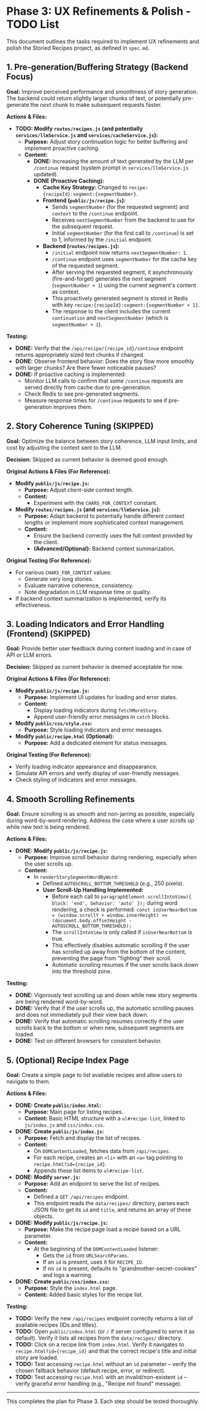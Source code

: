# Phase 3: UX Refinements & Polish - TODO List

This document outlines the tasks required to implement UX refinements and polish the Storied Recipes project, as defined in `spec.md`.

## 1. Pre-generation/Buffering Strategy (Backend Focus)

**Goal:** Improve perceived performance and smoothness of story generation. The backend could return slightly larger chunks of text, or potentially pre-generate the *next* chunk to make subsequent requests faster.

**Actions & Files:**

*   **TODO: Modify `routes/recipes.js` (and potentially `services/llmService.js` and `services/cacheService.js`):**
    *   **Purpose:** Adjust story continuation logic for better buffering and implement proactive caching.
    *   **Content:**
        *   **DONE:** Increasing the amount of text generated by the LLM per `/continue` request (system prompt in `services/llmService.js` updated).
        *   **DONE (Proactive Caching):**
            *   **Cache Key Strategy:** Changed to `recipe:{recipeId}:segment:{segmentNumber}`.
            *   **Frontend (`public/js/recipe.js`):**
                *   Sends `segmentNumber` (for the requested segment) and `context` to the `/continue` endpoint.
                *   Receives `nextSegmentNumber` from the backend to use for the subsequent request.
                *   Initial `segmentNumber` (for the first call to `/continue`) is set to 1, informed by the `/initial` endpoint.
            *   **Backend (`routes/recipes.js`):**
                *   `/initial` endpoint now returns `nextSegmentNumber: 1`.
                *   `/continue` endpoint uses `segmentNumber` for the cache key of the requested segment.
                *   After serving the requested segment, it asynchronously (fire-and-forget) generates the *next* segment (`segmentNumber + 1`) using the current segment's content as context.
                *   This proactively generated segment is stored in Redis with key `recipe:{recipeId}:segment:{segmentNumber + 1}`.
                *   The response to the client includes the current `continuation` and `nextSegmentNumber` (which is `segmentNumber + 1`).

**Testing:**

*   **DONE:** Verify that the `/api/recipe/{recipe_id}/continue` endpoint returns appropriately sized text chunks if changed.
*   **DONE:** Observe frontend behavior: Does the story flow more smoothly with larger chunks? Are there fewer noticeable pauses?
*   **DONE:** If proactive caching is implemented:
    *   Monitor LLM calls to confirm that some `/continue` requests are served directly from cache due to pre-generation.
    *   Check Redis to see pre-generated segments.
    *   Measure response times for `/continue` requests to see if pre-generation improves them.

## 2. Story Coherence Tuning (SKIPPED)

**Goal:** Optimize the balance between story coherence, LLM input limits, and cost by adjusting the context sent to the LLM.

**Decision:** Skipped as current behavior is deemed good enough.

**Original Actions & Files (For Reference):**

*   **Modify `public/js/recipe.js`:**
    *   **Purpose:** Adjust client-side context length.
    *   **Content:**
        *   Experiment with the `CHARS_FOR_CONTEXT` constant.
*   **Modify `routes/recipes.js` (and `services/llmService.js`):**
    *   **Purpose:** Adapt backend to potentially handle different context lengths or implement more sophisticated context management.
    *   **Content:**
        *   Ensure the backend correctly uses the full context provided by the client.
        *   **(Advanced/Optional):** Backend context summarization.

**Original Testing (For Reference):**

*   For various `CHARS_FOR_CONTEXT` values:
    *   Generate very long stories.
    *   Evaluate narrative coherence, consistency.
    *   Note degradation in LLM response time or quality.
*   If backend context summarization is implemented, verify its effectiveness.

## 3. Loading Indicators and Error Handling (Frontend) (SKIPPED)

**Goal:** Provide better user feedback during content loading and in case of API or LLM errors.

**Decision:** Skipped as current behavior is deemed acceptable for now.

**Original Actions & Files (For Reference):**

*   **Modify `public/js/recipe.js`:**
    *   **Purpose:** Implement UI updates for loading and error states.
    *   **Content:**
        *   Display loading indicators during `fetchMoreStory`.
        *   Append user-friendly error messages in `catch` blocks.
*   **Modify `public/css/style.css`:**
    *   **Purpose:** Style loading indicators and error messages.
*   **Modify `public/recipe.html` (Optional):**
    *   **Purpose:** Add a dedicated element for status messages.

**Original Testing (For Reference):**

*   Verify loading indicator appearance and disappearance.
*   Simulate API errors and verify display of user-friendly messages.
*   Check styling of indicators and error messages.

## 4. Smooth Scrolling Refinements

**Goal:** Ensure scrolling is as smooth and non-jarring as possible, especially during word-by-word rendering. Address the case where a user scrolls up while new text is being rendered.

**Actions & Files:**

*   **DONE: Modify `public/js/recipe.js`:**
    *   **Purpose:** Improve scroll behavior during rendering, especially when the user scrolls up.
    *   **Content:**
        *   In `renderStorySegmentWordByWord`:
            *   Defined `AUTOSCROLL_BOTTOM_THRESHOLD` (e.g., 250 pixels).
            *   **User Scroll-Up Handling Implemented:**
                *   Before each call to `paragraphElement.scrollIntoView({ block: 'end', behavior: 'auto' });` during word rendering, a check is performed:
                  `const isUserNearBottom = (window.scrollY + window.innerHeight) >= (document.body.offsetHeight - AUTOSCROLL_BOTTOM_THRESHOLD);`
                *   The `scrollIntoView` is only called if `isUserNearBottom` is true.
                *   This effectively disables automatic scrolling if the user has scrolled up away from the bottom of the content, preventing the page from "fighting" their scroll.
                *   Automatic scrolling resumes if the user scrolls back down into the threshold zone.

**Testing:**

*   **DONE:** Vigorously test scrolling up and down while new story segments are being rendered word-by-word.
*   **DONE:** Verify that if the user scrolls up, the automatic scrolling pauses and does not immediately pull their view back down.
*   **DONE:** Verify that automatic scrolling resumes correctly if the user scrolls back to the bottom or when new, subsequent segments are loaded.
*   **DONE:** Test on different browsers for consistent behavior.

## 5. (Optional) Recipe Index Page

**Goal:** Create a simple page to list available recipes and allow users to navigate to them.

**Actions & Files:**

*   **DONE: Create `public/index.html`:**
    *   **Purpose:** Main page for listing recipes.
    *   **Content:** Basic HTML structure with a `ul#recipe-list`, linked to `js/index.js` and `css/index.css`.
*   **DONE: Create `public/js/index.js`:**
    *   **Purpose:** Fetch and display the list of recipes.
    *   **Content:**
        *   On `DOMContentLoaded`, fetches data from `/api/recipes`.
        *   For each recipe, creates an `<li>` with an `<a>` tag pointing to `recipe.html?id={recipe_id}`.
        *   Appends these list items to `ul#recipe-list`.
*   **DONE: Modify `server.js`:**
    *   **Purpose:** Add an endpoint to serve the list of recipes.
    *   **Content:**
        *   Defined a `GET /api/recipes` endpoint.
        *   This endpoint reads the `data/recipes/` directory, parses each JSON file to get its `id` and `title`, and returns an array of these objects.
*   **DONE: Modify `public/js/recipe.js`:**
    *   **Purpose:** Make the recipe page load a recipe based on a URL parameter.
    *   **Content:**
        *   At the beginning of the `DOMContentLoaded` listener:
            *   Gets the `id` from `URLSearchParams`.
            *   If an `id` is present, uses it for `RECIPE_ID`.
            *   If no `id` is present, defaults to "grandmother-secret-cookies" and logs a warning.
*   **DONE: Create `public/css/index.css`:**
    *   **Purpose:** Style the `index.html` page.
    *   **Content:** Added basic styles for the recipe list.

**Testing:**

*   **TODO:** Verify the new `/api/recipes` endpoint correctly returns a list of available recipes (IDs and titles).
*   **TODO:** Open `public/index.html` (or `/` if server configured to serve it as default). Verify it lists all recipes from the `data/recipes/` directory.
*   **TODO:** Click on a recipe link from `index.html`. Verify it navigates to `recipe.html?id={recipe_id}` and that the correct recipe's title and initial story are loaded.
*   **TODO:** Test accessing `recipe.html` without an `id` parameter – verify the chosen fallback behavior (default recipe, error, or redirect).
*   **TODO:** Test accessing `recipe.html` with an invalid/non-existent `id` – verify graceful error handling (e.g., "Recipe not found" message).

---

This completes the plan for Phase 3. Each step should be tested thoroughly.
